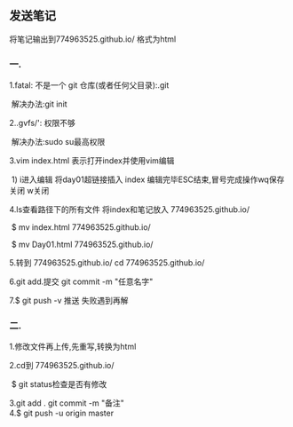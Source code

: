 ## 发送笔记

将笔记输出到774963525.github.io/  格式为html

### 一.

1.fatal: 不是一个 git 仓库(或者任何父目录):.git 

​	解决办法:git init

2..gvfs/': 权限不够

​	解决办法:sudo su最高权限

3.vim index.html 表示打开index并使用vim编辑

​	1) i进入编辑 将day01超链接插入 index 编辑完毕ESC结束,冒号完成操作wq保存关闭 w关闭

4.ls查看路径下的所有文件 将index和笔记放入 774963525.github.io/

​	$ mv index.html 774963525.github.io/

​	$ mv Day01.html 774963525.github.io/

5.转到 774963525.github.io/ 		cd 774963525.github.io/ 

6.git add.提交 git commit -m "任意名字" 

7.$ git push -v 推送  失败遇到再解

### 二.

1.修改文件再上传,先重写,转换为html

2.cd到 774963525.github.io/  

​		$ git status检查是否有修改

3.git add .  		git commit -m "备注"   
4.$ git push -u origin master

